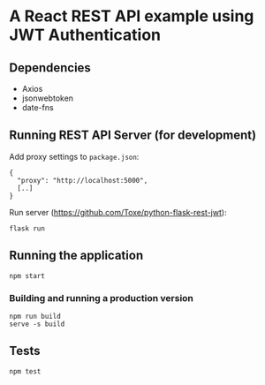 # A React REST API example using JWT Authentication

## Dependencies

- Axios
- jsonwebtoken
- date-fns

## Running REST API Server (for development)

Add proxy settings to `package.json`:

```
{
  "proxy": "http://localhost:5000",
  [..]
}
```

Run server (https://github.com/Toxe/python-flask-rest-jwt):

```
flask run
```

## Running the application

```
npm start
```

### Building and running a production version

```
npm run build
serve -s build
```

## Tests

```
npm test
```
